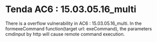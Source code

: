 # Tenda AC6 : 15.03.05.16_multi

There is a overflow vulnerability in AC6 : 15.03.05.16_multi. In the formexeCommand function(target url: exeCommand), the parameters cmdinput by http will cause remote command execution.


![]()




![]()




![]()




![]()




![]()
